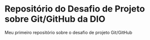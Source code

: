 # Repositório do Desafio de Projeto sobre Git/GitHub da DIO
Meu primeiro repositório sobre o desafio de projeto Git/GitHub
